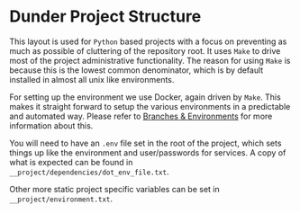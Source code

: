 Dunder Project Structure
========================

This layout is used for `Python` based projects with a focus on preventing as
much as possible of cluttering of the repository root. It uses `Make` to drive
most of the project administrative functionality. The reason for using `Make` is
because this is the lowest common denominator, which is by default installed in
almost all unix like environments.

For setting up the environment we use Docker, again driven by `Make`. This makes
it straight forward to setup the various environments in a predictable and
automated way. Please refer to [Branches & Environments](branch_envs.md) for
more information about this.

You will need to have an `.env` file set in the root of the project, which sets
things up like the environment and user/passwords for services. A copy of what
is expected can be found in `__project/dependencies/dot_env_file.txt`.

Other more static project specific variables can be set in
`__project/environment.txt`.
